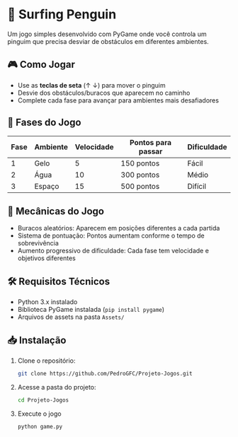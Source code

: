 # 🐧 Surfing Penguin

Um jogo simples desenvolvido com PyGame onde você controla um pinguim que precisa desviar de obstáculos em diferentes ambientes.

## 🎮 Como Jogar

- Use as **teclas de seta** (↑ ↓) para mover o pinguim
- Desvie dos obstáculos/buracos que aparecem no caminho
- Complete cada fase para avançar para ambientes mais desafiadores

## 🌌 Fases do Jogo

| Fase | Ambiente | Velocidade | Pontos para passar | Dificuldade |
|------|----------|------------|---------------------|-------------|
| 1    | Gelo     | 5          | 150 pontos          | Fácil       |
| 2    | Água     | 10         | 300 pontos          | Médio       |
| 3    | Espaço   | 15         | 500 pontos          | Difícil     |

## 🎯 Mecânicas do Jogo

- Buracos aleatórios: Aparecem em posições diferentes a cada partida
- Sistema de pontuação: Pontos aumentam conforme o tempo de sobrevivência
- Aumento progressivo de dificuldade: Cada fase tem velocidade e objetivos diferentes

## 🛠️ Requisitos Técnicos

- Python 3.x instalado
- Biblioteca PyGame instalada (`pip install pygame`)
- Arquivos de assets na pasta `Assets/`

## 📥 Instalação

1. Clone o repositório:
   ```bash
   git clone https://github.com/PedroGFC/Projeto-Jogos.git
2. Acesse a pasta do projeto:
    ```bash
    cd Projeto-Jogos
3. Execute o jogo
    ```bash
    python game.py
